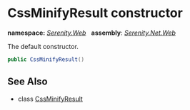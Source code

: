 # CssMinifyResult constructor
**namespace:** *[Serenity.Web](../../README.md#serenity.web-namespace)*   **assembly**: *[Serenity.Net.Web](../../README.md)*

The default constructor.

```csharp
public CssMinifyResult()
```

## See Also

* class [CssMinifyResult](../CssMinifyResult.md)